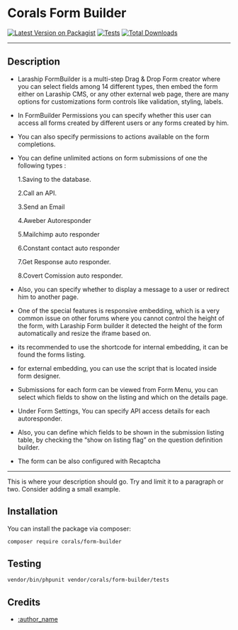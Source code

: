 # Corals Form Builder

[![Latest Version on Packagist](https://img.shields.io/packagist/v/:vendor_slug/:package_slug.svg?style=flat-square)](https://packagist.org/packages/:vendor_slug/:package_slug)
[![Tests](https://github.com/:vendor_slug/:package_slug/actions/workflows/run-tests.yml/badge.svg?branch=main)](https://github.com/:vendor_slug/:package_slug/actions/workflows/run-tests.yml)
[![Total Downloads](https://img.shields.io/packagist/dt/:vendor_slug/:package_slug.svg?style=flat-square)](https://packagist.org/packages/:vendor_slug/:package_slug)

<!--delete-->

---

## Description
- Laraship FormBuilder is a multi-step Drag & Drop Form creator where you can select fields among 14 different types, then embed the form either on Laraship CMS, or any other external web page, there are many options for customizations form controls like validation, styling, labels.


- In FormBuilder Permissions you can specify whether this user can access all forms created by different users or any forms created by him.


- You can also specify permissions to actions available on the form completions.


- You can define unlimited actions on form submissions of one the following types :

  1.Saving to the database.

  2.Call an API.

  3.Send an Email

  4.Aweber Autoresponder

  5.Mailchimp auto responder

  6.Constant contact auto responder

  7.Get Response auto responder.

  8.Covert Comission auto responder.


- Also, you can specify whether to display a message to a user or redirect him to another page.


- One of the special features is responsive embedding, which is a very common issue on other forums where you cannot control the height of the form, with Laraship Form builder it detected the height of the form automatically and resize the iframe based on.


- its recommended to use the shortcode for internal embedding, it can be found the forms listing.


- for external embedding, you can use the script that is located inside form designer.


- Submissions for each form can be viewed from Form Menu, you can select which fields to show on the listing and which on the details page.


- Under Form Settings, You can specify API access details for each autoresponder.


- Also, you can define which fields to be shown in the submission listing table, by checking the “show on listing flag” on the question definition builder.


- The form can be also configured with Recaptcha
---

This is where your description should go. Try and limit it to a paragraph or two. Consider adding a small example.

## Installation

You can install the package via composer:

```bash
composer require corals/form-builder
```

## Testing

```bash
vendor/bin/phpunit vendor/corals/form-builder/tests 
```


## Credits

- [:author_name](https://github.com/:author_username)
